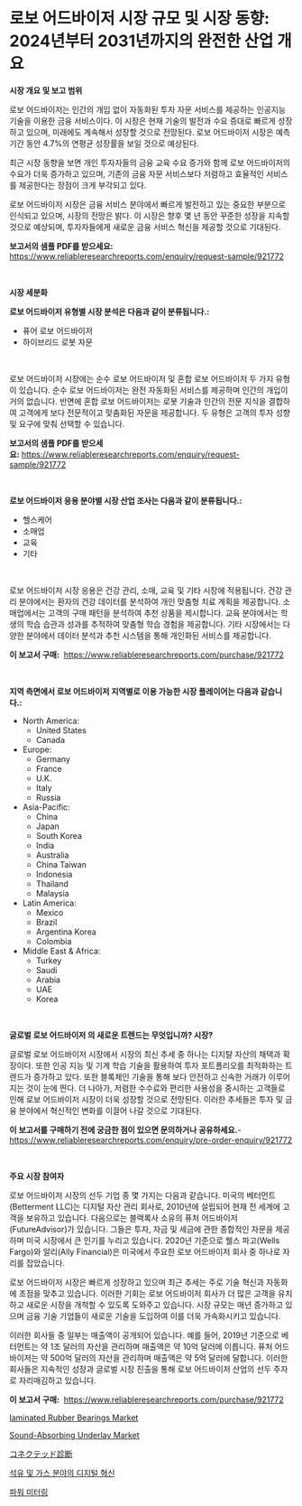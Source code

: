<p><h1>로보 어드바이저 시장 규모 및 시장 동향: 2024년부터 2031년까지의 완전한 산업 개요</h1></p><p><strong>시장 개요 및 보고 범위</strong></p>
<p><p>로보 어드바이저는 인간의 개입 없이 자동화된 투자 자문 서비스를 제공하는 인공지능 기술을 이용한 금융 서비스이다. 이 시장은 현재 기술의 발전과 수요 증대로 빠르게 성장하고 있으며, 미래에도 계속해서 성장할 것으로 전망된다. 로보 어드바이저 시장은 예측 기간 동안 4.7%의 연평균 성장률을 보일 것으로 예상된다.</p><p>최근 시장 동향을 보면 개인 투자자들의 금융 교육 수요 증가와 함께 로보 어드바이저의 수요가 더욱 증가하고 있으며, 기존의 금융 자문 서비스보다 저렴하고 효율적인 서비스를 제공한다는 장점이 크게 부각되고 있다.</p><p>로보 어드바이저 시장은 금융 서비스 분야에서 빠르게 발전하고 있는 중요한 부분으로 인식되고 있으며, 시장의 전망은 밝다. 이 시장은 향후 몇 년 동안 꾸준한 성장을 지속할 것으로 예상되며, 투자자들에게 새로운 금융 서비스 혁신을 제공할 것으로 기대된다.</p></p>
<p><strong>보고서의 샘플 PDF를 받으세요:</strong> <a href="https://www.reliableresearchreports.com/enquiry/request-sample/921772">https://www.reliableresearchreports.com/enquiry/request-sample/921772</a></p>
<p>&nbsp;</p>
<p><strong>시장 세분화</strong></p>
<p><strong>로보 어드바이저 유형별 시장 분석은 다음과 같이 분류됩니다.:</strong></p>
<p><ul><li>퓨어 로보 어드바이저</li><li>하이브리드 로봇 자문</li></ul></p>
<p>&nbsp;</p>
<p><p>로보 어드바이저 시장에는 순수 로보 어드바이저 및 혼합 로보 어드바이저 두 가지 유형이 있습니다. 순수 로보 어드바이저는 완전 자동화된 서비스를 제공하며 인간의 개입이 거의 없습니다. 반면에 혼합 로보 어드바이저는 로봇 기술과 인간의 전문 지식을 결합하여 고객에게 보다 전문적이고 맞춤화된 자문을 제공합니다. 두 유형은 고객의 투자 성향 및 요구에 맞춰 선택할 수 있습니다.</p></p>
<p><strong>보고서의 샘플 PDF를 받으세요:</strong>&nbsp;<a href="https://www.reliableresearchreports.com/enquiry/request-sample/921772">https://www.reliableresearchreports.com/enquiry/request-sample/921772</a></p>
<p>&nbsp;</p>
<p><strong> 로보 어드바이저 응용 분야별 시장 산업 조사는 다음과 같이 분류됩니다.:</strong></p>
<p><ul><li>헬스케어</li><li>소매업</li><li>교육</li><li>기타</li></ul></p>
<p>&nbsp;</p>
<p><p>로보 어드바이저 시장 응용은 건강 관리, 소매, 교육 및 기타 시장에 적용됩니다. 건강 관리 분야에서는 환자의 건강 데이터를 분석하여 개인 맞춤형 치료 계획을 제공합니다. 소매업에서는 고객의 구매 패턴을 분석하여 추천 상품을 제시합니다. 교육 분야에서는 학생의 학습 습관과 성과를 추적하여 맞춤형 학습 경험을 제공합니다. 기타 시장에서는 다양한 분야에서 데이터 분석과 추천 시스템을 통해 개인화된 서비스를 제공합니다.</p></p>
<p><strong>이 보고서 구매:</strong>&nbsp; <a href="https://www.reliableresearchreports.com/purchase/921772">https://www.reliableresearchreports.com/purchase/921772</a></p>
<p>&nbsp;</p>
<p><strong>지역 측면에서 로보 어드바이저 지역별로 이용 가능한 시장 플레이어는 다음과 같습니다.:</strong></p>
<p><ul>
    <li>
        North America:
        <ul>
            <li>United States</li>
            <li>Canada</li>
        </ul>
    </li>
    <li>
        Europe:
        <ul>
            <li>Germany</li>
            <li>France</li>
            <li>U.K.</li>
            <li>Italy</li>
            <li>Russia</li>
        </ul>
    </li>
    <li>
        Asia-Pacific:
        <ul>
            <li>China</li>
            <li>Japan</li>
            <li>South Korea</li>
            <li>India</li>
            <li>Australia</li>
            <li>China Taiwan</li>
            <li>Indonesia</li>
            <li>Thailand</li>
            <li>Malaysia</li>
        </ul>
    </li>
    <li>
        Latin America:
        <ul>
            <li>Mexico</li>
            <li>Brazil</li>
            <li>Argentina Korea</li>
            <li>Colombia</li>
        </ul>
    </li>
    <li>
        Middle East & Africa:
        <ul>
            <li>Turkey</li>
            <li>Saudi</li>
            <li>Arabia</li>
            <li>UAE</li>
            <li>Korea</li>
        </ul>
    </li>
    </ul></p>
<p>&nbsp;</p>
<p><strong>글로벌 로보 어드바이저 의 새로운 트렌드는 무엇입니까? 시장?</strong></p>
<p><p>글로벌 로보 어드바이저 시장에서 시장의 최신 추세 중 하나는 디지턀 자산의 채택과 확장이다. 또한 인공 지능 및 기계 학습 기술을 활용하여 투자 포트폴리오를 최적화하는 트렌드가 증가하고 있다. 또한 블록체인 기술을 통해 보다 안전하고 신속한 거래가 이루어지는 것이 눈에 띈다. 더 나아가, 저렴한 수수료와 편리한 사용성을 중시하는 고객들로 인해 로보 어드바이저 시장이 더욱 성장할 것으로 전망된다. 이러한 추세들은 투자 및 금융 분야에서 혁신적인 변화를 이끌어 나갈 것으로 기대된다.</p></p>
<p><strong>이 보고서를 구매하기 전에 궁금한 점이 있으면 문의하거나 공유하세요.</strong>- <a href="https://www.reliableresearchreports.com/enquiry/pre-order-enquiry/921772">https://www.reliableresearchreports.com/enquiry/pre-order-enquiry/921772</a></p>
<p>&nbsp;</p>
<p><strong>주요 시장 참여자</strong></p>
<p><p>로보 어드바이저 시장의 선두 기업 중 몇 가지는 다음과 같습니다. 미국의 베터먼트(Betterment LLC)는 디지털 자산 관리 회사로, 2010년에 설립되어 현재 전 세계에 고객을 보유하고 있습니다. 다음으로는 블랙록사 소유의 퓨처 어드바이저(FutureAdvisor)가 있습니다. 그들은 투자, 자금 및 세금에 관한 종합적인 자문을 제공하며 미국 시장에서 큰 인기를 누리고 있습니다. 2020년 기준으로 웰스 파고(Wells Fargo)와 알리(Ally Financial)은 미국에서 주요한 로보 어드바이저 회사 중 하나로 자리를 잡았습니다. </p><p>로보 어드바이저 시장은 빠르게 성장하고 있으며 최근 추세는 주로 기술 혁신과 자동화에 초점을 맞추고 있습니다. 이러한 기회는 로보 어드바이저 회사가 더 많은 고객을 유치하고 새로운 시장을 개척할 수 있도록 도와주고 있습니다. 시장 규모는 매년 증가하고 있으며 금융 기술 기업들이 새로운 기술을 도입하여 이를 더욱 가속화시키고 있습니다.</p><p>이러한 회사들 중 일부는 매출액이 공개되어 있습니다. 예를 들어, 2019년 기준으로 베터먼트는 약 1조 달러의 자산을 관리하며 매출액은 약 10억 달러에 이릅니다. 퓨처 어드바이저는 약 500억 달러의 자산을 관리하며 매출액은 약 5억 달러에 달합니다. 이러한 회사들은 지속적인 성장과 글로벌 시장 진출을 통해 로보 어드바이저 산업의 선두 주자로 자리매김하고 있습니다.</p></p>
<p><strong>이 보고서 구매:</strong>&nbsp;&nbsp;<a href="https://www.reliableresearchreports.com/purchase/921772">https://www.reliableresearchreports.com/purchase/921772</a></p>
<p><p><a href="https://issuu.com/reportprime-2/docs/laminated-rubber-bearings-market-size-2030.pptx">laminated Rubber Bearings Market</a></p><p><a href="https://github.com/Sherrillcrooksxa8i18ucf2m/Market-Research-Report-List-1/blob/main/sound-absorbing-underlay-market.md">Sound-Absorbing Underlay Market</a></p><p><a href="https://github.com/mohamedbakry57/Market-Research-Report-List-2/blob/main/3608924182315.md">コネクテッド診断</a></p><p><a href="https://github.com/laholand/Market-Research-Report-List-2/blob/main/5145604182303.md">석유 및 가스 분야의 디지털 혁신</a></p><p><a href="https://github.com/sougarounis/Market-Research-Report-List-2/blob/main/8276403182304.md">파워 미터링</a></p></p>

